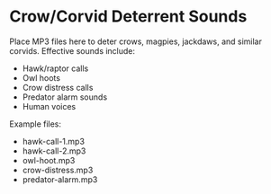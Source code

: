 # Crow/Corvid Deterrent Sounds

Place MP3 files here to deter crows, magpies, jackdaws, and similar corvids. Effective sounds include:

- Hawk/raptor calls
- Owl hoots
- Crow distress calls
- Predator alarm sounds
- Human voices

Example files:
- hawk-call-1.mp3
- hawk-call-2.mp3
- owl-hoot.mp3
- crow-distress.mp3
- predator-alarm.mp3